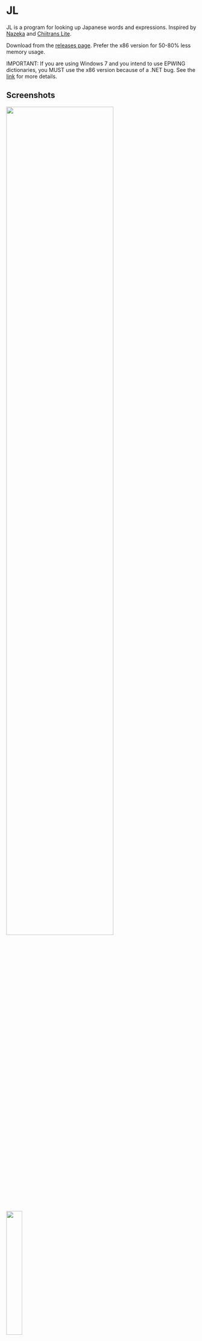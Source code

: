 # JL
JL is a program for looking up Japanese words and expressions. Inspired by [Nazeka](https://github.com/wareya/nazeka) and [Chiitrans Lite](https://github.com/alexbft/chiitrans).

Download from the [releases page](https://github.com/rampaa/JL/releases). Prefer the x86 version for 50-80% less memory usage.

IMPORTANT: If you are using Windows 7 and you intend to use EPWING dictionaries, you MUST use the x86 version because of a .NET bug. See the [link](https://github.com/dotnet/runtime/issues/66272) for more details.


## Screenshots

<img src="https://user-images.githubusercontent.com/25622653/155894148-31bef5b8-d290-4e00-b12a-3294c2a708b8.png" width=75% height=75%>
<img src="https://user-images.githubusercontent.com/25622653/155894231-a14b9893-2a01-4c9a-9ff4-b45d993617c4.png" width=29% height=29%>

## System requirements
* Windows 7 or later
* .NET Desktop Runtime 6.0 or later

## Features
* Highly customizable
* Custom word and name dictionaries
* Anki mining
* Pass-through mode
* Invisible mode (see https://github.com/rampaa/JL/pull/7#issuecomment-1069236589)
* Pitch accent (needs [Kanjium](https://foosoft.net/projects/yomichan/#dictionaries))
* Remembers last window position
* Recursive lookups
* Halfwidth -> Fullwidth conversions (and vice-versa)
* Hiragana -> Katakana conversions (and vice-versa)
* Chouonpu conversions

## Supported dictionaries

### EDICT

* JMdict
* JMnedict
* KANJIDIC (w/ composition data)

### EPWING

#### [Yomichan Import](https://github.com/FooSoft/yomichan-import/) format

* Daijirin
* Kenkyuusha
* Daijisen
* Gakken
* Kotowaza
* Koujien
* Meikyou

#### [Nazeka EPWING Converter](https://github.com/wareya/nazeka_epwing_converter) format
* Daijirin 
* Kenkyuusha
* Shinmeikai

## Credits
* [Nazeka](https://github.com/wareya/nazeka): Deconjugation rules, deconjugator, frequency lists
* [JMdict](https://www.edrdg.org/wiki/index.php/JMdict-EDICT_Dictionary_Project): JMdict_e.gz
* [JMnedict](https://www.edrdg.org/enamdict/enamdict_doc.html): JMnedict.xml.gz
* [KANJIDIC](https://www.edrdg.org/wiki/index.php/KANJIDIC_Project): kanjidic2.xml.gz
* [cjkvi-ids](https://github.com/cjkvi/cjkvi-ids): ids.txt

## FAQ
### Why can't I look anything up?
Make sure you're not in pass-through mode, kanji mode, have lookup-on-select-only enabled, or have disabled lookups.
### Why can't I scroll down the results list?
You need to be in mining mode in order to interact with the popup window.
### How do I disable pass-through mode?
Press the opacity slider button located top-left of the main window.

### How do I add EPWING dictionaries?

#### [Yomichan Import]
Select the folder containing the **unzipped** (so you should have a folder of files named like term_bank_1.json, term_bank_2.json...)  contents of a dictionary converted with [Yomichan Import](https://github.com/FooSoft/yomichan-import/), on the Manage Dictionaries window.
#### [Nazeka EPWING Converter]
Select the file you got from [Nazeka EPWING Converter](https://github.com/wareya/nazeka_epwing_converter), on the Manage Dictionaries window.

### Where are my settings stored?
* Anki settings: Config/AnkiConfig.json
* Dictionary settings: Config/dicts.json
* Everything else: JL.dll.config
### Will you add machine translation capabilities?
No.
## License
Licensed under the [Apache License, Version 2.0](https://www.apache.org/licenses/LICENSE-2.0)
